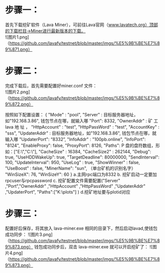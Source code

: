 # 步骤一：
首先下载挖矿软件（Lava Miner），可前往Lava官网（www.lavatech.org）顶部的下载栏目->Miner进行最新版本的下载。  
![图片1.png]（https://github.com/lavafy/testnet/blob/master/imgs/%E5%9B%BE%E7%89%871.png）  

# 步骤二：
完成下载后，首先需要配置好miner.conf 文件：  
![图片2.png]（https://github.com/lavafy/testnet/blob/master/imgs/%E5%9B%BE%E7%89%872.png）

按照如下配置设置：
 { "Mode" :  "pool",
"Server" : 目标服务器地址，如"192.168.3.86", 钱包节点在哪，就输入哪
"Port": 8332, 
"OwnerAddr" : 矿 工 lava 地 址 ，
"HttpAccount" : "test",
"HttpPassWord" : "test",
"AccountKey" : "sss",
"UpdaterAddr" : 目标服务器地址，如"192.168.3.86", 钱包节点在哪，就输入哪
"UpdaterPort": “8332”, 
"InfoAddr" : "100pb.online",
"InfoPort": "8124", 
"EnableProxy": false, 
"ProxyPort": 8126, 
"Paths": P 盘的盘符数组，形如：["E:\\","C:\\"], 
"CacheSize" : 16384, 
"CacheSize2" : 262144, 
"Debug": true, 
"UseHDDWakeUp": true, 
"TargetDeadline": 80000000, 
"SendInterval": 100, 
"UpdateInterval": 950, 
"UseLog" : true, 
"ShowWinner" : false, 
"UseBoost" : false, 
"MinerName": "sun", （单台矿机的识别名字） 
"WinSizeX": 76, 
"WinSizeY": 60 }
a.主网rpc端口为8332
b. 挖矿启动一定要加rpcuser与rpcpassword
c. 挖矿配置文件需要配置("Server" ,"Port","OwnerAddr" ,"HttpAccount" ,"HttpPassWord" ,"UpdaterAddr" ,"UpdaterPort",  "Paths":["K:\\plots"] )
d.挖矿地址要与plotid对应

# 步骤三：
配置好后保存，将其放入 lava-miner.exe 相同的目录下，然后启动lavad,使钱包成功同步：
![图片3.png]（https://github.com/lavafy/testnet/blob/master/imgs/%E5%9B%BE%E7%89%873.png）
钱包成功同步后，双击 lava-miner.exe 就可以开启挖矿了：
![图片4.png]（https://github.com/lavafy/testnet/blob/master/imgs/%E5%9B%BE%E7%89%873.png）

